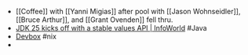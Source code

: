 - [[Coffee]] with [[Yanni Migias]] after pool with [[Jason Wohnseidler]], [[Bruce Arthur]], and [[Grant Ovenden]] fell thru.
- [JDK 25 kicks off with a stable values API | InfoWorld](https://www.infoworld.com/article/3837990/jdk-25-kicks-off-with-a-stable-values-api.html) #Java
- [Devbox](https://jetify-com.vercel.app/docs/devbox/) #nix
-
